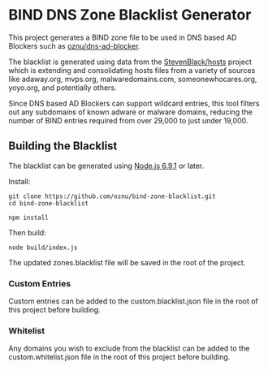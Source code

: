 # BIND DNS Zone Blacklist Generator

This project generates a BIND zone file to be used in DNS based AD Blockers such as [oznu/dns-ad-blocker](https://hub.docker.com/r/oznu/dns-ad-blocker/).

The blacklist is generated using data from the [StevenBlack/hosts](https://github.com/StevenBlack/hosts) project which is extending and consolidating hosts files from a variety of sources like adaway.org, mvps.org, malwaredomains.com, someonewhocares.org, yoyo.org, and potentially others.

Since DNS based AD Blockers can support wildcard entries, this tool filters out any subdomains of known adware or malware domains, reducing the number of BIND entries required from over 29,000 to just under 19,000.

## Building the Blacklist

The blacklist can be generated using [Node.js 6.9.1](https://nodejs.org) or later.

Install:

```
git clone https://github.com/oznu/bind-zone-blacklist.git
cd bind-zone-blacklist

npm install
```

Then build:

```
node build/index.js
```

The updated zones.blacklist file will be saved in the root of the project.

### Custom Entries

Custom entries can be added to the custom.blacklist.json file in the root of this project before building.

### Whitelist

Any domains you wish to exclude from the blacklist can be added to the custom.whitelist.json file in the root of this project before building.
